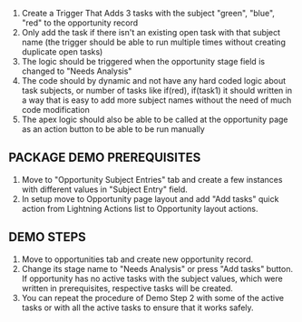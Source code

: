1. Create a Trigger That Adds 3 tasks with the subject "green", "blue", "red" to the opportunity record
2. Only add the task if there isn't an existing open task with that subject name (the trigger should be able to run multiple times without creating duplicate open tasks)
3. The logic should be triggered when the opportunity stage field is changed to "Needs Analysis"
4. The code should by dynamic and not have any hard coded logic about task subjects, or number of tasks like if(red), if(task1) it should written in a way that is easy to add more subject names without the need of much code modification
5. The apex logic should also be able to be called at the opportunity page as an action button to be able to be run manually

## PACKAGE DEMO PREREQUISITES

1. Move to "Opportunity Subject Entries" tab and create a few instances with different values in "Subject Entry" field.
2. In setup move to Opportunity page layout and add "Add tasks" quick action from Lightning Actions list to Opportunity layout actions.

## DEMO STEPS

1. Move to opportunities tab and create new opportunity record.
2. Change its stage name to "Needs Analysis" or press "Add tasks" button. If opportunity has no active tasks with the subject values, which were written in prerequisites, respective tasks will be created.
3. You can repeat the procedure of Demo Step 2 with some of the active tasks or with all the active tasks to ensure that it works safely.
